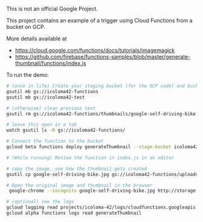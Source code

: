 This is not an official Google Project.

This project contains an example of a trigger using Cloud Functions from a bucket on GCP.

More details available at 
* https://cloud.google.com/functions/docs/tutorials/imagemagick
* https://github.com/firebase/functions-samples/blob/master/generate-thumbnail/functions/index.js

To run the demo:

```bash
# (once in life) Create your staging bucket (for the GCF code) and bucket for images
gsutil mb gs://icoloma42-functions
gsutil mb gs://icoloma42-test

# (otherwise) clean previous test
gsutil rm gs://icoloma42-functions/thumbnails/google-self-driving-bike.jpg

# leave this open in a tab
watch gsutil ls -R gs://icoloma42-functions/

# Connect the function to the bucket
gcloud beta functions deploy generateThumbnail --stage-bucket icoloma42-test --trigger-bucket icoloma42-functions 

# (While running) Review the function in index.js in an editor

# copy the image, see how the thumbnail gets created
gsutil cp google-self-driving-bike.jpg gs://icoloma42-functions/uploads/

# Open the original image and thumbnail in the browser
 google-chrome --incognito google-self-driving-bike.jpg http://storage.googleapis.com/icoloma42-functions/thumbnails/google-self-driving-bike.jpg

# (optional) see the logs
gcloud logging read projects/icoloma-42/logs/cloudfunctions.googleapis.com%2Fcloud-functions
gcloud alpha functions logs read generateThumbnail
```
